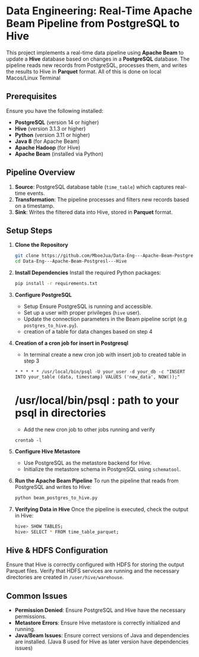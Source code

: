# Data Engineering: Real-Time Apache Beam Pipeline from PostgreSQL to Hive

This project implements a real-time data pipeline using **Apache Beam** to update a **Hive** database based on changes in a **PostgreSQL** database. The pipeline reads new records from PostgreSQL, processes them, and writes the results to Hive in **Parquet** format.
All of this is done on local Macos/Linux Terminal

## Prerequisites

Ensure you have the following installed:

- **PostgreSQL** (version 14 or higher)
- **Hive** (version 3.1.3 or higher)
- **Python** (version 3.11 or higher)
- **Java 8** (for Apache Beam)
- **Apache Hadoop** (for Hive)
- **Apache Beam** (installed via Python)

## Pipeline Overview

1. **Source**: PostgreSQL database table (`time_table`) which captures real-time events.
2. **Transformation**: The pipeline processes and filters new records based on a timestamp.
3. **Sink**: Writes the filtered data into Hive, stored in **Parquet** format.

## Setup Steps

1. **Clone the Repository**
   ```bash
   git clone https://github.com/MboeJua/Data-Eng---Apache-Beam-Postgresl---Hive.git
   cd Data-Eng---Apache-Beam-Postgresl---Hive
   ```

2. **Install Dependencies**
   Install the required Python packages:
   ```bash
   pip install -r requirements.txt
   ```

3. **Configure PostgreSQL**
   - Setup Ensure PostgreSQL is running and accessible.
   - Set up a user with proper privileges (`hive` user).
   - Update the connection parameters in the Beam pipeline script (e.g `postgres_to_hive.py`).
   - creation of a table for data changes based on step 4

4. **Creation of a cron job for insert in Postgresql**
   - In terminal create a new cron job with insert job to created table in step 3
   ```nano ~/postgres_cron_job
   * * * * * /usr/local/bin/psql -U your_user -d your_db -c "INSERT INTO your_table (data, timestamp) VALUES ('new_data', NOW());"
   ```
   # /usr/local/bin/psql : path to your psql in directories
   - Add the new cron job to other jobs running and verify
   ```crontab ~/my_cron_job
   crontab -l
   ```

6. **Configure Hive Metastore**
   - Use PostgreSQL as the metastore backend for Hive.
   - Initialize the metastore schema in PostgreSQL using `schematool`.

7. **Run the Apache Beam Pipeline**
   To run the pipeline that reads from PostgreSQL and writes to Hive:
   ```bash
   python beam_postgres_to_hive.py
   ```

8. **Verifying Data in Hive**
   Once the pipeline is executed, check the output in Hive:
   ```bash
   hive> SHOW TABLES;
   hive> SELECT * FROM time_table_parquet;
   ```

## Hive & HDFS Configuration

Ensure that Hive is correctly configured with HDFS for storing the output Parquet files. Verify that HDFS services are running and the necessary directories are created in `/user/hive/warehouse`.

## Common Issues

- **Permission Denied**: Ensure PostgreSQL and Hive have the necessary permissions.
- **Metastore Errors**: Ensure Hive metastore is correctly initialized and running.
- **Java/Beam Issues**: Ensure correct versions of Java and dependencies are installed. (Java 8 used for Hive as later version have dependencies issues)

